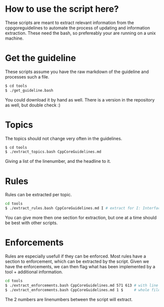# How to use the script here?

These scripts are meant to extract relevant information from the cppgoreguidelines to automate the process of updating and information extraction.
These need the bash, so prefereably your are running on a unix machine.

# Get the guideline

These scripts assume you have the raw markdown of the guideline and processes such a file.
```bash
$ cd tools
$ ./get_guideline.bash
```

You could download it by hand as well.
There is a version in the repository as well, but double check :)

# Topics

The topics should not change very often in the guidelines.

```bash
$ cd tools
$ ./extract_topics.bash CppCoreGuidelines.md
```
Giving a list of the linenumber, and the headline to it.

# Rules

Rules can be extracted per topic. 
```bash
cd tools
$ ./extract_rules.bash CppCoreGuidelines.md I # extract for I: Interfaces
```

You can give more then one section for extraction, but one at a time should be best with other scripts.

# Enforcements

Rules are especially usefull if they can be enforced. Most rules have a section to enforcement, which can be extracted by the script.
Given we have the enforcements, we can then flag what has been implemented by a tool + additional information.

```bash
cd tools
$ ./extract_enforcements.bash CppCoreGuidelines.md 571 613 # with line numbers
$ ./extract_enforcements.bash CppCoreGuidelines.md 1 $     # whole file
```

The 2 numbers are linenumbers between the script will extract. 

